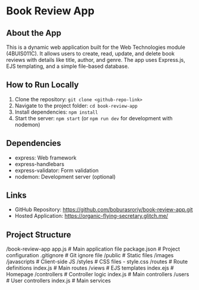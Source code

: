 # Book Review App

## About the App
This is a dynamic web application built for the Web Technologies module (4BUIS011C). It allows users to create, read, update, and delete book reviews with details like title, author, and genre. The app uses Express.js, EJS templating, and a simple file-based database.

## How to Run Locally
1. Clone the repository: `git clone <github-repo-link>`
2. Navigate to the project folder: `cd book-review-app`
3. Install dependencies: `npm install`
4. Start the server: `npm start` (or `npm run dev` for development with nodemon)


## Dependencies
- express: Web framework
- express-handlebars
- express-validator: Form validation
- nodemon: Development server (optional)

## Links
- GitHub Repository: <https://github.com/boburasroriy/book-review-app.git>
- Hosted Application: <https://organic-flying-secretary.glitch.me/>

## Project Structure
/book-review-app 
app.js # Main application file
package.json # Project configuration 
.gitignore # Git ignore file 
/public # Static files 
/images 
/javascripts # Client-side JS 
/styles # CSS files -  style.css 
/routes # Route definitions 
index.js # Main routes 
/views # EJS templates 
index.ejs # Homepage 
/controllers # Controller logic 
index.js # Main controllers 
/users # User controllers 
index.js # Main services  
